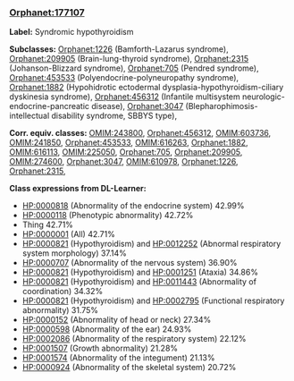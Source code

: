 
### [Orphanet:177107](http://www.orpha.net/ORDO/Orphanet_177107)
**Label:** Syndromic hypothyroidism

**Subclasses:** [Orphanet:1226](http://www.orpha.net/ORDO/Orphanet_1226) (Bamforth-Lazarus syndrome), [Orphanet:209905](http://www.orpha.net/ORDO/Orphanet_209905) (Brain-lung-thyroid syndrome), [Orphanet:2315](http://www.orpha.net/ORDO/Orphanet_2315) (Johanson-Blizzard syndrome), [Orphanet:705](http://www.orpha.net/ORDO/Orphanet_705) (Pendred syndrome), [Orphanet:453533](http://www.orpha.net/ORDO/Orphanet_453533) (Polyendocrine-polyneuropathy syndrome), [Orphanet:1882](http://www.orpha.net/ORDO/Orphanet_1882) (Hypohidrotic ectodermal dysplasia-hypothyroidism-ciliary dyskinesia syndrome), [Orphanet:456312](http://www.orpha.net/ORDO/Orphanet_456312) (Infantile multisystem neurologic-endocrine-pancreatic disease), [Orphanet:3047](http://www.orpha.net/ORDO/Orphanet_3047) (Blepharophimosis-intellectual disability syndrome, SBBYS type), 

**Corr. equiv. classes:** [OMIM:243800](http://purl.obolibrary.org/obo/OMIM_243800), [Orphanet:456312](http://www.orpha.net/ORDO/Orphanet_456312), [OMIM:603736](http://purl.obolibrary.org/obo/OMIM_603736), [OMIM:241850](http://purl.obolibrary.org/obo/OMIM_241850), [Orphanet:453533](http://www.orpha.net/ORDO/Orphanet_453533), [OMIM:616263](http://purl.obolibrary.org/obo/OMIM_616263), [Orphanet:1882](http://www.orpha.net/ORDO/Orphanet_1882), [OMIM:616113](http://purl.obolibrary.org/obo/OMIM_616113), [OMIM:225050](http://purl.obolibrary.org/obo/OMIM_225050), [Orphanet:705](http://www.orpha.net/ORDO/Orphanet_705), [Orphanet:209905](http://www.orpha.net/ORDO/Orphanet_209905), [OMIM:274600](http://purl.obolibrary.org/obo/OMIM_274600), [Orphanet:3047](http://www.orpha.net/ORDO/Orphanet_3047), [OMIM:610978](http://purl.obolibrary.org/obo/OMIM_610978), [Orphanet:1226](http://www.orpha.net/ORDO/Orphanet_1226), [Orphanet:2315](http://www.orpha.net/ORDO/Orphanet_2315), 

**Class expressions from DL-Learner:**

- [HP:0000818](http://purl.obolibrary.org/obo/HP_0000818) (Abnormality of the endocrine system) 42.99%
- [HP:0000118](http://purl.obolibrary.org/obo/HP_0000118) (Phenotypic abnormality) 42.72%
- Thing 42.71%
- [HP:0000001](http://purl.obolibrary.org/obo/HP_0000001) (All) 42.71%
- [HP:0000821](http://purl.obolibrary.org/obo/HP_0000821) (Hypothyroidism) and [HP:0012252](http://purl.obolibrary.org/obo/HP_0012252) (Abnormal respiratory system morphology) 37.14%
- [HP:0000707](http://purl.obolibrary.org/obo/HP_0000707) (Abnormality of the nervous system) 36.90%
- [HP:0000821](http://purl.obolibrary.org/obo/HP_0000821) (Hypothyroidism) and [HP:0001251](http://purl.obolibrary.org/obo/HP_0001251) (Ataxia) 34.86%
- [HP:0000821](http://purl.obolibrary.org/obo/HP_0000821) (Hypothyroidism) and [HP:0011443](http://purl.obolibrary.org/obo/HP_0011443) (Abnormality of coordination) 34.32%
- [HP:0000821](http://purl.obolibrary.org/obo/HP_0000821) (Hypothyroidism) and [HP:0002795](http://purl.obolibrary.org/obo/HP_0002795) (Functional respiratory abnormality) 31.75%
- [HP:0000152](http://purl.obolibrary.org/obo/HP_0000152) (Abnormality of head or neck) 27.34%
- [HP:0000598](http://purl.obolibrary.org/obo/HP_0000598) (Abnormality of the ear) 24.93%
- [HP:0002086](http://purl.obolibrary.org/obo/HP_0002086) (Abnormality of the respiratory system) 22.12%
- [HP:0001507](http://purl.obolibrary.org/obo/HP_0001507) (Growth abnormality) 21.28%
- [HP:0001574](http://purl.obolibrary.org/obo/HP_0001574) (Abnormality of the integument) 21.13%
- [HP:0000924](http://purl.obolibrary.org/obo/HP_0000924) (Abnormality of the skeletal system) 20.72%



